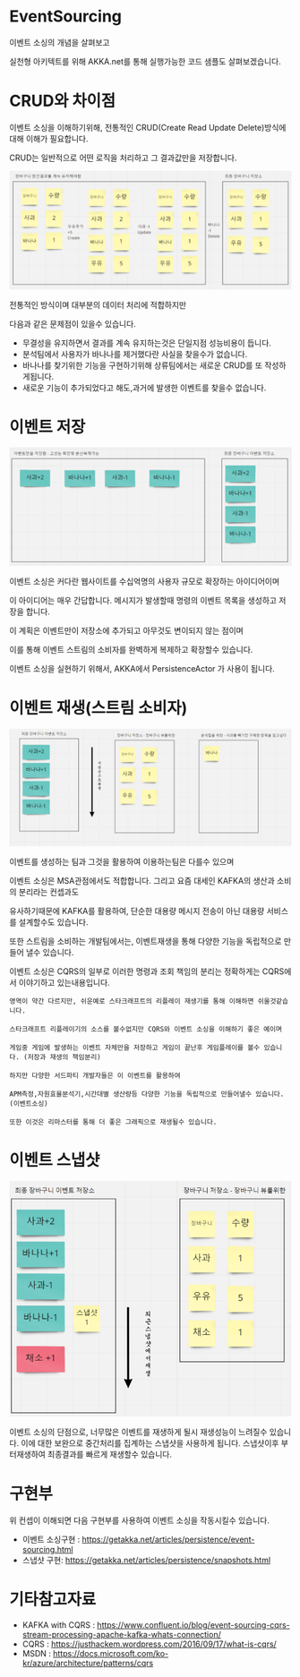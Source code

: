 ﻿# EventSourcing

이벤트 소싱의 개념을 살펴보고

실천형 아키텍트를 위해 AKKA.net를 통해 실행가능한 코드 샘플도 살펴보겠습니다.



# CRUD와 차이점

이벤트 소싱을 이해하기위해, 전통적인 CRUD(Create Read Update Delete)방식에 대해 이해가 필요합니다.

CRUD는 일반적으로 어떤 로직을 처리하고 그 결과값만을 저장합니다.

![](e-curd.png)

전통적인 방식이며 대부분의 데이터 처리에 적합하지만 

다음과 같은 문제점이 있을수 있습니다.

- 무결성을 유지하면서 결과를 계속 유지하는것은 단일지점 성능비용이 듭니다.
- 분석팀에서 사용자가 바나나를 제거했다란 사실을 찾을수가 없습니다.
- 바나나를 찾기위한 기능을 구현하기위해 상류팀에서는 새로운 CRUD를 또 작성하게됩니다.
- 새로운 기능이 추가되었다고 해도,과거에 발생한 이벤트를 찾을수 없습니다.


# 이벤트 저장

![](e-storeevent.png)

이벤트 소싱은 커다란 웹사이트를 수십억명의 사용자 규모로 확장하는 아이디어이며

이 아이디어는 매우 간답합니다. 메시지가 발생할때 명령의 이벤트 목록을 생성하고 저장을 합니다.

이 계획은 이벤트만이 저장소에 추가되고 아무것도 변이되지 않는 점이며 

이를 통해 이벤트 스트림의 소비자를 완벽하게 복제하고 확장할수 있습니다. 

이벤트 소싱을 실현하기 위해서, AKKA에서 PersistenceActor 가 사용이 됩니다.

# 이벤트 재생(스트림 소비자)

![](e-playevent.png)

이벤트를 생성하는 팀과 그것을 활용하여 이용하는팀은 다를수 있으며

이벤트 소싱은 MSA관점에서도 적합합니다. 그리고 요즘 대세인 KAFKA의 생산과 소비의 분리라는 컨셉과도

유사하기때문에 KAFKA를 활용하여, 단순한 대용량 메시지 전송이 아닌 대용량 서비스를 설계할수도 있습니다.

또한 스트림을 소비하는 개발팀에서는, 이벤트재생을 통해 다양한 기능을 독립적으로 만들어 낼수 있습니다.

이벤트 소싱은 CQRS의 일부로 이러한 명령과 조회 책임의 분리는 정확하게는 CQRS에서 이야기하고 있는내용입니다.


    영역이 약간 다르지만, 쉬운예로 스타크래프트의 리플레이 재생기를 통해 이해하면 쉬울것같습니다.

    스타크래프트 리플레이기의 소스를 볼수없지만 CQRS와 이벤트 소싱을 이해하기 좋은 예이며

    게임중 게임에 발생하는 이벤트 자체만을 저장하고 게임이 끝난후 게임플레이를 볼수 있습니다. (저장과 재생의 책임분리)

    하지만 다양한 서드파티 개발자들은 이 이벤트를 활용하여 

    APM측정,자원효율분석기,시간대별 생산량등 다양한 기능을 독립적으로 만들어낼수 있습니다.(이벤트소싱)

    또한 이것은 리마스터를 통해 더 좋은 그래픽으로 재생될수 있습니다.


# 이벤트 스냅샷

![](e-snapshot.png)

이벤트 소싱의 단점으로, 너무많은 이벤트를 재생하게 될시 재생성능이 느려질수 있습니다.
이에 대한 보완으로 중간처리를 집계하는 스냅샷을 사용하게 됩니다.
스냅샷이후 부터재생하여 최종결과를 빠르게 재생할수 있습니다.

# 구현부

위 컨셉이 이해되면 다음 구현부를 사용하여 이벤트 소싱을 작동시킬수 있습니다.

- 이벤트 소싱구현 : https://getakka.net/articles/persistence/event-sourcing.html
- 스냅샷 구현: https://getakka.net/articles/persistence/snapshots.html


# 기타참고자료
- KAFKA with CQRS : https://www.confluent.io/blog/event-sourcing-cqrs-stream-processing-apache-kafka-whats-connection/
- CQRS : https://justhackem.wordpress.com/2016/09/17/what-is-cqrs/
- MSDN : https://docs.microsoft.com/ko-kr/azure/architecture/patterns/cqrs

